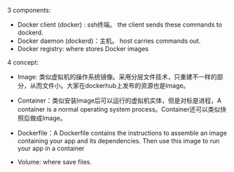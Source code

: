 3 components:
- Docker client (docker) : ssh终端。 the client sends these commands to dockerd.
- Docker daemon (dockerd)：主机。 host carries commands out.
- Docker registry: where stores Docker images


4 concept:
- Image: 类似虚拟机的操作系统镜像。采用分层文件技术，只重建不一样的部分，从而文件小。大家在dockerhub上发布的资源也是Image。
- Container：类似安装Image后可以运行的虚拟机实体，但是对标是进程，A container is a normal operating system process。Container还可以类似快照后做成Image。
- Dockerfile：A Dockerfile contains the instructions to assemble an image containing your app and its dependencies. Then use this image to run your app in a container

- Volume: where save files.